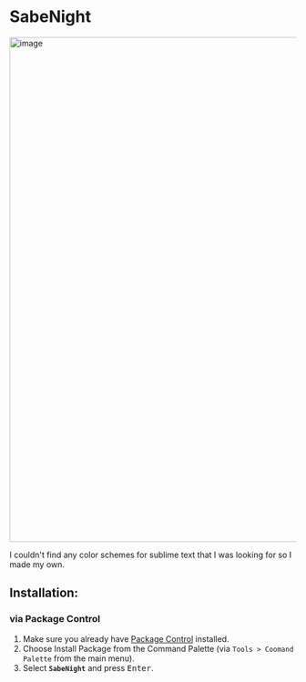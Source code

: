 # SabeNight
<img width="1076" height="887" alt="image" src="https://github.com/user-attachments/assets/0debe3e2-d9be-4dfd-a5e6-8bc17fa0626c" />


I couldn't find any color schemes for sublime text that I was looking for so I made my own.

## Installation:

### via Package Control

1. Make sure you already have [Package Control](https://packagecontrol.io/installation) installed.
2. Choose Install Package from the Command Palette (via `Tools > Coomand Palette` from the main menu).
3. Select **`SabeNight`** and press <kbd>Enter</kbd>.

